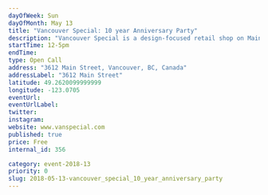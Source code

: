 ```yaml
---
dayOfWeek: Sun
dayOfMonth: May 13
title: "Vancouver Special: 10 year Anniversary Party"
description: "Vancouver Special is a design-focused retail shop on Main + 20th which opened in the Spring of 2008. We offer a special mix of local and international furniture, lighting, design accessories,and art+architecture books. <br> <br> As a thank you to the Mount Pleasant neighbourhood and the entire Vancouver design community for all their support over the past 10 years, we will be hosting an afternoon of food, fun, giveaways, in store promotions and kids activities."
startTime: 12-5pm
endTime: 
type: Open Call
address: "3612 Main Street, Vancouver, BC, Canada"
addressLabel: "3612 Main Street"
latitude: 49.2620099999999
longitude: -123.0705
eventUrl: 
eventUrlLabel: 
twitter: 
instagram: 
website: www.vanspecial.com
published: true
price: Free
internal_id: 356

category: event-2018-13
priority: 0
slug: 2018-05-13-vancouver_special_10_year_anniversary_party
---
```

